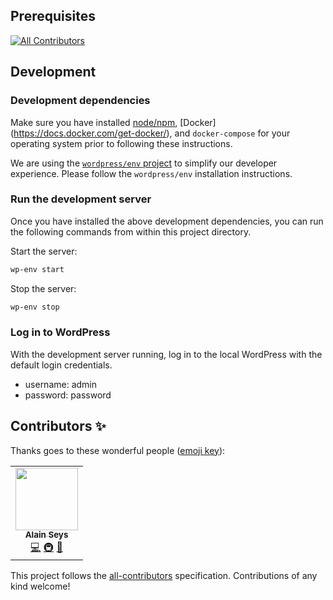 ## Prerequisites
<!-- ALL-CONTRIBUTORS-BADGE:START - Do not remove or modify this section -->
[![All Contributors](https://img.shields.io/badge/all_contributors-1-orange.svg?style=flat-square)](#contributors-)
<!-- ALL-CONTRIBUTORS-BADGE:END -->

## Development

### Development dependencies
Make sure you have installed [node/npm](https://docs.npmjs.com/downloading-and-installing-node-js-and-npm), [Docker]
(https://docs.docker.com/get-docker/), and `docker-compose` for your operating system prior to following these instructions.

We are using the [`wordpress/env` project](https://developer.wordpress.org/block-editor/reference-guides/packages/packages-env/) to simplify our developer experience. Please follow the `wordpress/env` installation instructions.

### Run the development server

Once you have installed the above development dependencies, you can run the following commands from within this project directory.

Start the server:

```sh
wp-env start
```

Stop the server:

```sh
wp-env stop
```

### Log in to WordPress

With the development server running, log in to the local WordPress with the default login credentials.

- username: admin
- password: password

## Contributors ✨

Thanks goes to these wonderful people ([emoji key](https://allcontributors.org/docs/en/emoji-key)):

<!-- ALL-CONTRIBUTORS-LIST:START - Do not remove or modify this section -->
<!-- prettier-ignore-start -->
<!-- markdownlint-disable -->
<table>
  <tr>
    <td align="center"><a href="http://www.epacking.be"><img src="https://avatars.githubusercontent.com/u/19891785?v=4?s=100" width="100px;" alt=""/><br /><sub><b>Alain Seys</b></sub></a><br /><a href="https://github.com/creativecommons/project_creativecommons.org/commits?author=alainseys" title="Code">💻</a> <a href="#infra-alainseys" title="Infrastructure (Hosting, Build-Tools, etc)">🚇</a> <a href="https://github.com/creativecommons/project_creativecommons.org/commits?author=alainseys" title="Documentation">📖</a></td>
  </tr>
</table>

<!-- markdownlint-restore -->
<!-- prettier-ignore-end -->

<!-- ALL-CONTRIBUTORS-LIST:END -->

This project follows the [all-contributors](https://github.com/all-contributors/all-contributors) specification. Contributions of any kind welcome!